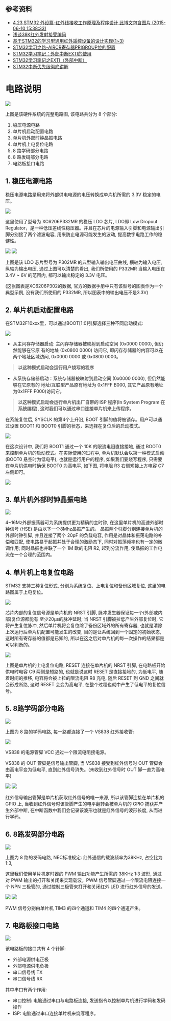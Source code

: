 ## 参考资料
 - [4.23 STM32 外设篇-红外线接收工作原理及程序设计  此博文包含图片	(2015-06-10 15:38:33)](http://blog.sina.com.cn/s/blog_8a4745370102vq8m.html)
 - [浅谈38K红外发射接受编码](http://www.voidcn.com/blog/u012993936/article/p-3554521.html)
 - [基于STM32的学习型通用红外遥控设备的设计实现(1~3)](http://blog.csdn.net/u013686019/article/details/19834441)
 - [STM32学习之路-AIRCR寄存器PRIGROUP位的配置](http://www.ithao123.cn/content-8377076.html)
 - [ STM32学习笔记：外部中断EXTI的使用](http://blog.csdn.net/u010173859/article/details/10179627)
 - [STM32学习笔记之EXTI（外部中断）](http://blog.sina.com.cn/s/blog_6623834301018woa.html)
 - [STM32中断优先级彻底讲解](https://wenku.baidu.com/view/4944282c915f804d2b16c18e.html)


# 电路说明

![](/Hardware/sche_overview.png)

上图是该硬件系统的完整电路图, 该电路共分为 8 个部分:

 1. 稳压电源电路
 2. 单片机启动配置电路
 3. 单片机外部时钟晶振电路
 4. 单片机上电复位电路
 5. 8 路学码部分电路
 6. 8 路发码部分电路
 7. 电路板接口电路

## 1. 稳压电源电路

稳压电源电路是用来将外部供电电源的电压转换成单片机所需的 3.3V 稳定的电压。

![](/Hardware/part_01.png)

这里使用了型号为 XC6206P332MR 的稳压 LDO 芯片, LDO即 Low Dropout Regulator，是一种低压差线性稳压器。并且在芯片的电源输入引脚和电源输出引脚分别接了两个滤波电容, 用来防止电源可能发生的波动, 提高数字电路工作的稳健性。


![](/Hardware/part_0101.png)
![](/Hardware/part_0102.png)

上图是该 LDO 芯片型号为 P302MR 的典型输入输出电压曲线, 横轴为输入电压, 纵轴为输出电压, 通过上图可以清楚的看出, 我们所使用的 P332MR 当输入电压在 3.4V ~ 6V 的范围内, 都可以输出稳定的 3.3V 电压。

(这张图表是XC6206P302的数据, 官方的数据手册中只有该型号的图表作为一个典型示例, 没有我们所使用的 P332MR, 所以图表中的输出电压不是3.3V)

## 2. 单片机启动配置电路

在STM32F10xxx里，可以通过BOOT[1:0]引脚选择三种不同启动模式:

![](/Hardware/part_0201.png)

- 从主闪存存储器启动: 主闪存存储器被映射到启动空间 (0x0000 0000), 但仍然能够在它原
有的地址 (0x0800 0000) 访问它, 即闪存存储器的内容可以在两个地址区域访问, 0x0000
0000 或 0x0800 0000。
> **以这种模式启动会运行用户烧写的程序**

- 从系统存储器启动：系统存储器被映射到启动空间 (0x0000 0000), 但仍然能够在它原有的
地址(互联型产品原有地址为 0x1FFF B000, 其它产品原有地址为0x1FFF F000)访问它。
> **以这种模式启动会运行单片机出厂自带的 ISP 程序(In System Program 在系统编程), 这时我们可以通过串口连接单片机来上传程序。**


在系统复位后, SYSCLK 的第4个上升沿, BOOT 引脚的值将被锁存。用户可以通过设置 BOOT1
 和 BOOT0 引脚的状态，来选择在复位后的启动模式。

 ![](/Hardware/part_02.png)

在这次设计中, 我们将 BOOT1 通过一个 10K 的限流电阻直接接地, 通过 BOOT0 来控制单片机的启动模式。在实际使用的过程中, 单片机默认会以第一种模式启动 (BOOT0 悬空时为低电平), 也就是运行用户的程序, 如果我们要烧写程序, 只需要在单片机供电时确保 BOOT0 为高电平, 如下图, 将电阻 R3 右侧短接上方电容 C7 左侧即可。

![](/Hardware/part_0202.png)

## 3. 单片机外部时钟晶振电路

![](/Hardware/part_03.png)

4~16Mz外部振荡器可为系统提供更为精确的主时钟, 在这里单片机的高速外部时钟信号 (HSE) 是由以下一个8Mhz晶振产生的。
晶振两个引脚分别连接单片机的外部时钟引脚, 并且连接了两个 20pF 的负载电容, 作用是对晶体和振荡电路的补偿和匹配, 使电路易于起振并处于合理的激励态下, 同时对振荡频率也有一定的微调作用; 同时晶振也并联了一个 1M 欧的电阻 R2, 起到分流作用, 使晶振的工作电流在一个合理的范围内。

## 4. 单片机上电复位电路


STM32 支持三种复位形式, 分别为系统复位、上电复位和备份区域复位, 这里的电路图属于上电复位。


![](/Hardware/part_0401.png)

芯片内部的复位信号源是单片机的 NRST 引脚, 脉冲发生器保证每一个(外部或内部)复位源都能有
至少20μs的脉冲延时; 当 NRST 引脚被拉低产生外部复位时, 它将产生复位脉冲, 然后单片机将会复位除了备份区域外的所有寄存器, 也就是清除上次运行后单片机配置可能发生的改变, 目的是让系统回到一个固定的初始状态, 这时所有寄存器的值都是已知的, 所以在这之后对单片机的每一次操作的结果都是可以判断的。

![](/Hardware/part_04.png)

上图是单片机的上电复位电路, RESET 连接在单片机的 NRST 引脚, 在电路板开始供电时电容 C9 两侧是短路的, 也就是说这时 RESET 是直接接地的, 为低电平, 随着时间的推移, 电容将会被上拉的限流电阻 R8 充电, 随后 RESET 到 GND 之间就会形成断路, 这时 RESET 会变为高电平, 在整个过程也就中产生了低电平的复位信号。

## 5. 8路学码部分电路

![](/Hardware/part_05.png)

上图为 8 路的学码电路, 每一路都连接了一个 VS838 红外接收管:

![](/Hardware/part_0501.png)

VS838 的电源管脚 VCC 通过一个限流电阻接电源。

VS838 的 OUT 管脚是信号输出管脚, 当 VS838 接受到红外信号时 OUT 管脚会由高电平变为低电平, 直到红外信号消失。(未收到红外信号时 OUT 脚一直为高电平)

![](/Hardware/part_0502.png) ![](/Hardware/part_0503.png)

红外信号输出管脚是单片机获取红外信号的唯一来源, 所以该管脚连接在单片机的 GPIO 上, 当收到红外信号时该管脚产生的电平翻转会被单片机的 GPIO 捕获并产生外部中断, 在中断函数中我们会记录该波形也就是红外信号的波形长度, 从而进行学码。

## 6. 8路发码部分电路

![](/Hardware/part_06.png)

上图为 8 路的发码电路, NEC标准规定: 红外通信的载波频率为38KHz, 占空比为1:3,

这里我们使用单片机定时器的 PWM 输出功能产生所需的 38KHz 1:3 波形, 通过对 PWM 输出的打开和关闭来实现载波。PWM 信号管脚通过一个限流电阻连接一个 NPN 三极管的, 通过控制三极管来打开和关闭红外 LED 进行红外信号的发送。

![](/Hardware/part_0601.png) ![](/Hardware/part_0602.png)

PWM 信号分别由单片机 TIM3 的四个通道和 TIM4 的四个通道产生。

## 7. 电路板接口电路

![](/Hardware/part_07.png)

该电路板的接口共有 4 个针脚:

 - 外部电源供电正极
 - 外部电源供电负极
 - 串口信号线 TX
 - 串口信号线 RX

其中串口有两个作用:
 - 串口控制: 电脑通过串口与电路板连接, 发送指令以控制单片机进行学码和发码操作
 - ISP: 电脑通过串口连接单片机来烧写程序。
